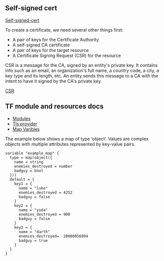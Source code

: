 ## Self-signed cert

[Self-signed-cert](https://dev.to/deathroll/trusted-self-signed-tls-certificates-for-dummies-w-thorough-explanations-included-da7)

To create a certificate, we need several other things first:

- A pair of keys for the Certificate Authority
- A self-signed CA certificate
- A pair of keys for the target resource
- A Certificate Signing Request (CSR) for the resource

CSR is a message for the CA, signed by an entity's private key. It contains info such as an email, an organization's full name, a country code, a city, a key type and its length, etc. An entity sends this message to a CA with the intent to have it signed by the CA's private key.

[CSR](https://www.ssldragon.com/blog/certificate-signing-request-csr/)

## TF module and resources docs

- [Modules](https://developer.hashicorp.com/terraform/tutorials/modules)
- [Tls provider](https://registry.terraform.io/providers/hashicorp/tls/latest/docs)
- [Map Varibles](https://spacelift.io/blog/terraform-map-variable)

The example below shows a map of type ‘object’. Values are complex objects with multiple attributes represented by key-value pairs.

```hcl
variable "example_map" {
  type = map(object({
    name = string
    enemies_destroyed = number
    badguy = bool
  }))
  default = {
    key1 = {
      name = "luke"
      enemies_destroyed = 4252
      badguy = false
    }
    key2 = {
      name = "yoda"
      enemies_destroyed = 900
      badguy = false
    }
    key3 = {
      name = "darth"
      enemies_destroyed=  20000056894
      badguy = true
    }
  }
}
```
